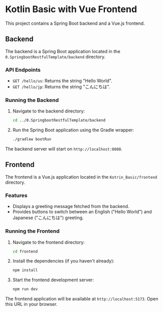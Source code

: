 # Kotlin Basic with Vue Frontend

This project contains a Spring Boot backend and a Vue.js frontend.

## Backend

The backend is a Spring Boot application located in the `0.SpringbootRestfulTemplate/backend` directory.

### API Endpoints
-   `GET /hello/us`: Returns the string "Hello World".
-   `GET /hello/jp`: Returns the string "こんにちは".

### Running the Backend

1.  Navigate to the backend directory:
    ```sh
    cd ../0.SpringbootRestfulTemplate/backend
    ```
2.  Run the Spring Boot application using the Gradle wrapper:
    ```sh
    ./gradlew bootRun
    ```
The backend server will start on `http://localhost:8080`.

## Frontend

The frontend is a Vue.js application located in the `Kotrin_Basic/frontend` directory.

### Features
-   Displays a greeting message fetched from the backend.
-   Provides buttons to switch between an English ("Hello World") and Japanese ("こんにちは") greeting.

### Running the Frontend

1.  Navigate to the frontend directory:
    ```sh
    cd frontend
    ```
2.  Install the dependencies (if you haven't already):
    ```sh
    npm install
    ```
3.  Start the frontend development server:
    ```sh
    npm run dev
    ```
The frontend application will be available at `http://localhost:5173`. Open this URL in your browser.
